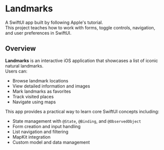 # Landmarks

A SwiftUI app built by following Apple's tutorial.  
This project teaches how to work with forms, toggle controls, navigation, and user preferences in SwiftUI.

## Overview

**Landmarks** is an interactive iOS application that showcases a list of iconic natural landmarks.  
Users can:

- Browse landmark locations
- View detailed information and images
- Mark landmarks as favorites
- Track visited places
- Navigate using maps

This app provides a practical way to learn core SwiftUI concepts including:

- State management with `@State`, `@Binding`, and `@ObservedObject`
- Form creation and input handling
- List navigation and filtering
- MapKit integration
- Custom model and data management

